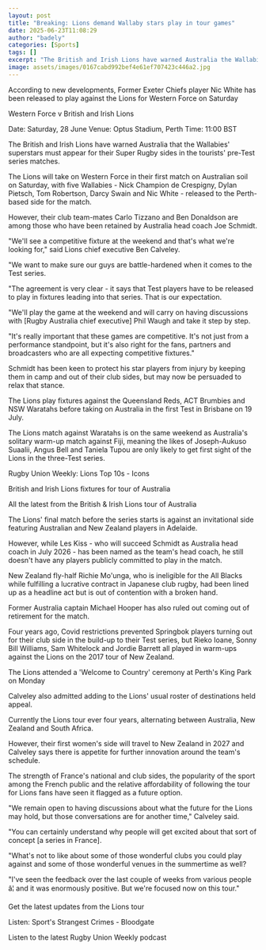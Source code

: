 ```yaml
---
layout: post
title: "Breaking: Lions demand Wallaby stars play in tour games"
date: 2025-06-23T11:08:29
author: "badely"
categories: [Sports]
tags: []
excerpt: "The British and Irish Lions have warned Australia the Wallabies' superstars must appear for their Super Rugby sides in the tourists' pre-Test series m"
image: assets/images/0167cabd992bef4e61ef707423c446a2.jpg
---
```


According to new developments, Former Exeter Chiefs player Nic White has been released to play against the Lions for Western Force on Saturday

Western Force v British and Irish Lions

Date: Saturday, 28 June Venue: Optus Stadium, Perth Time: 11:00 BST

The British and Irish Lions have warned Australia that the Wallabies' superstars must appear for their Super Rugby sides in the tourists' pre-Test series matches. 

The Lions will take on Western Force in their first match on Australian soil on Saturday, with five Wallabies - Nick Champion de Crespigny, Dylan Pietsch, Tom Robertson, Darcy Swain and Nic White - released to the Perth-based side for the match.

However, their club team-mates Carlo Tizzano and Ben Donaldson are among those who have been retained by Australia head coach Joe Schmidt.

"We'll see a competitive fixture at the weekend and that's what we're looking for," said Lions chief executive Ben Calveley. 

"We want to make sure our guys are battle-hardened when it comes to the Test series.

"The agreement is very clear - it says that Test players have to be released to play in fixtures leading into that series. That is our expectation.

"We'll play the game at the weekend and will carry on having discussions with [Rugby Australia chief executive] Phil Waugh and take it step by step.

"It's really important that these games are competitive. It's not just from a performance standpoint, but it's also right for the fans, partners and broadcasters who are all expecting competitive fixtures."

Schmidt has been keen to protect his star players from injury by keeping them in camp and out of their club sides, but may now be persuaded to relax that stance.

The Lions play fixtures against the Queensland Reds, ACT Brumbies and NSW Waratahs before taking on Australia in the first Test in Brisbane on 19 July.

The Lions match against Waratahs is on the same weekend as Australia's solitary warm-up match against Fiji, meaning the likes of Joseph-Aukuso Suaalii, Angus Bell and Taniela Tupou are only likely to get first sight of the Lions in the three-Test series.

Rugby Union Weekly: Lions Top 10s - Icons 

British and Irish Lions fixtures for tour of Australia

All the latest from the British & Irish Lions tour of Australia

The Lions' final match before the series starts is against an invitational side featuring Australian and New Zealand players in Adelaide.

However, while Les Kiss - who will succeed Schmidt as Australia head coach in July 2026 - has been named as the team's head coach, he still doesn't have any players publicly committed to play in the match.

New Zealand fly-half Richie Mo'unga, who is ineligible for the All Blacks while fulfilling a lucrative contract in Japanese club rugby, had been lined up as a headline act but is out of contention with a broken hand.

Former Australia captain Michael Hooper has also ruled out coming out of retirement for the match.

Four years ago, Covid restrictions prevented Springbok players turning out for their club side in the build-up to their Test series, but Rieko Ioane, Sonny Bill Williams, Sam Whitelock and Jordie Barrett all played in warm-ups against the Lions on the 2017 tour of New Zealand.

The Lions attended a 'Welcome to Country' ceremony at Perth's King Park on Monday

Calveley also admitted adding to the Lions' usual roster of destinations held appeal. 

Currently the Lions tour ever four years, alternating between Australia, New Zealand and South Africa. 

However, their first women's side will travel to New Zealand in 2027 and Calveley says there is appetite for further innovation around the team's schedule. 

The strength of France's national and club sides, the popularity of the sport among the French public and the relative affordability of following the tour for Lions fans have seen it flagged as a future option. 

"We remain open to having discussions about what the future for the Lions may hold, but those conversations are for another time," Calveley said. 

"You can certainly understand why people will get excited about that sort of concept [a series in France]. 

"What's not to like about some of those wonderful clubs you could play against and some of those wonderful venues in the summertime as well? 

"I've seen the feedback over the last couple of weeks from various people â¦ and it was enormously positive. But we're focused now on this tour."

Get the latest updates from the Lions tour

Listen: Sport's Strangest Crimes - Bloodgate

Listen to the latest Rugby Union Weekly podcast

